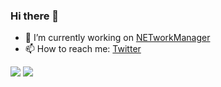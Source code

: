 ### Hi there 👋

- 🔭 I’m currently working on [NETworkManager](https://github.com/BornToBeRoot/NETworkManager)
- 📫 How to reach me: [Twitter](https://twitter.com/_BornToBeRoot)

[![](https://github-readme-stats.vercel.app/api?username=BornToBeRoot&show_icons=true&theme=dark)](https://github.com/BornToBeRoot)
[![](https://github-readme-stats.vercel.app/api/top-langs/?username=BornToBeRoot&show_icons=true&theme=dark)](https://github.com/BornToBeRoot)
